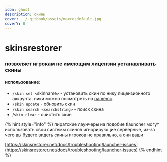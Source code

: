 ```yaml
---
icon: ghost
description: скины
cover: ../.gitbook/assets/maxresdefault.jpg
coverY: 0
---
```


# skinsrestorer

### позволяет игрокам не имеющим лицензии устанавливать скины

#### использование:

* `/skin set <`skinname`>` - установить скин по нику лицензионного аккаунта. ники можно посмотреть на [namemc](https://namemc.com/).
* `/skin update` - обновить скин
* `/skin search <searchstring>` - поиск скина
* /`skin clear` - очистить скин&#x20;

{% hint style="info" %}
пиратские лаунчеры на подобие tlauncher могут использовать свои системы скинов игнорирующие серверные, из-за чего вы будете видеть скины игроков не правильно, а они ваши

[https://skinsrestorer.net/docs/troubleshooting/launcher-issues](https://skinsrestorer.net/docs/troubleshooting/launcher-issues)
{% endhint %}
